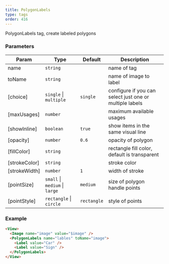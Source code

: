 ```yaml
---
title: PolygonLabels
type: tags
order: 416
---
```


PolygonLabels tag, create labeled polygons

### Parameters

| Param | Type | Default | Description |
| --- | --- | --- | --- |
| name | <code>string</code> |  | name of tag |
| toName | <code>string</code> |  | name of image to label |
| [choice] | <code>single</code> \| <code>multiple</code> | <code>single</code> | configure if you can select just one or multiple labels |
| [maxUsages] | <code>number</code> |  | maximum available usages |
| [showInline] | <code>boolean</code> | <code>true</code> | show items in the same visual line |
| [opacity] | <code>number</code> | <code>0.6</code> | opacity of polygon |
| [fillColor] | <code>string</code> |  | rectangle fill color, default is transparent |
| [strokeColor] | <code>string</code> |  | stroke color |
| [strokeWidth] | <code>number</code> | <code>1</code> | width of stroke |
| [pointSize] | <code>small</code> \| <code>medium</code> \| <code>large</code> | <code>medium</code> | size of polygon handle points |
| [pointStyle] | <code>rectangle</code> \| <code>circle</code> | <code>rectangle</code> | style of points |

### Example
```html
<View>
  <Image name="image" value="$image" />
  <PolygonLabels name="lables" toName="image">
    <Label value="Car" />
    <Label value="Sign" />
  </PolygonLabels>
</View>
```

